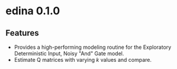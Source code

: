 # edina 0.1.0

## Features

- Provides a high-performing modeling routine for the Exploratory 
  Deterministic Input, Noisy "And" Gate model.
- Estimate Q matrices with varying _k_ values and compare.
